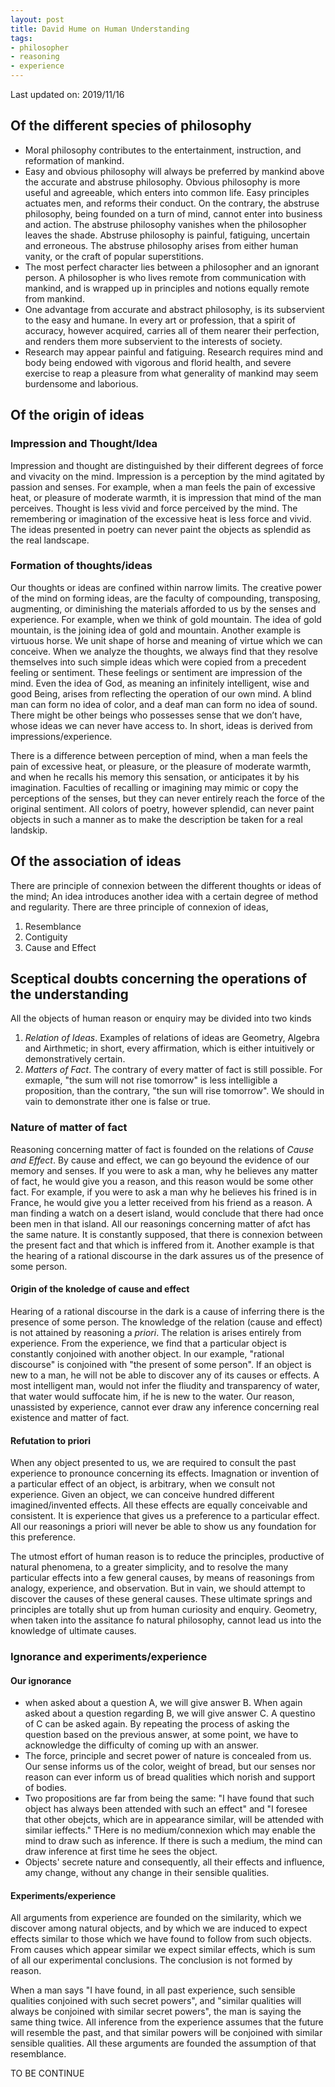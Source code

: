 ```yaml
---
layout: post
title: David Hume on Human Understanding
tags:
- philosopher
- reasoning
- experience
---
```


Last updated on: 2019/11/16

## Of the different species of philosophy
- Moral philosophy contributes to the entertainment, instruction, and reformation of mankind.
- Easy and obvious philosophy will always be preferred by mankind above the accurate and abstruse philosophy. Obvious philosophy is more useful and agreeable, which enters into common life. Easy principles actuates men, and reforms their conduct. On the contrary, the abstruse philosophy, being founded on a turn of mind, cannot enter into business and action. The abstruse philosophy vanishes when the philosopher leaves the shade. Abstruse philosophy is painful, fatiguing, uncertain and erroneous. The abstruse philosophy arises from either human vanity, or the craft of popular superstitions.
- The most perfect character lies between a philosopher and an ignorant person. A philosopher is who lives remote from communication with mankind, and is wrapped up in principles and notions equally remote from mankind.
- One advantage from accurate and abstract philosophy, is its subservient to the easy and humane. In every art or profession, that a spirit of accuracy, however acquired, carries all of them nearer their perfection, and renders them more subservient to the interests of society.
- Research may appear painful and fatiguing. Research requires mind and body being endowed with vigorous and florid health, and severe exercise to reap a pleasure from what generality of mankind may seem burdensome and laborious.

## Of the origin of ideas

### Impression and Thought/Idea
Impression and thought are distinguished by their different degrees of force and vivacity on the mind. Impression is a perception by the mind agitated by passion and senses. For example, when a man feels the pain of excessive heat, or pleasure of moderate warmth, it is impression that mind of the man perceives. Thought is less vivid and force perceived by the mind. The remembering or imagination of the excessive heat is less force and vivid. The ideas presented in poetry can never paint the objects as splendid as the real landscape.

### Formation of thoughts/ideas
Our thoughts or ideas are confined within narrow limits. The creative power of the mind on forming ideas, are the faculty of compounding, transposing, augmenting, or diminishing the materials afforded to us by the senses and experience. For example, when we think of gold mountain. The idea of gold mountain, is the joining idea of gold and mountain. Another example is virtuous horse. We unit shape of horse and meaning of virtue which we can conceive. When we analyze the thoughts, we always find that they resolve themselves into such simple ideas which were copied from a precedent feeling or sentiment. These feelings or sentiment are impression of the mind. Even the idea of God, as meaning an infinitely intelligent, wise and good Being, arises from reflecting the operation of our own mind. A blind man can form no idea of color, and a deaf man can form no idea of sound. There might be other beings who possesses sense that we don’t have, whose ideas we can never have access to. In short, ideas is derived from impressions/experience.

There is a difference between perception of mind, when a man feels the pain of excessive heat, or pleasure, or the pleasure of moderate warmth, and when he recalls his memory this sensation, or anticipates it by his imagination. Faculties of recalling or imagining may mimic or copy the perceptions of the senses, but they can never entirely reach the force of the original sentiment. All colors of poetry, however splendid, can never paint objects in such  a manner as to make the description be taken for a real landskip.

## Of the association of ideas
There are principle of connexion between the different thoughts or ideas of the mind; An idea introduces another idea with a certain degree of method and regularity. There are three principle of connexion of ideas,
1. Resemblance
2. Contiguity
3. Cause and Effect


## Sceptical doubts concerning the operations of the understanding
All the objects of human reason or enquiry may be divided into two kinds
1. _Relation of Ideas_. Examples of relations of ideas are Geometry, Algebra and Airthmetic; in short, every affirmation, which is either intuitively or demonstratively certain.
2. _Matters of Fact_. The contrary of every matter of fact is still possible. For exmaple, "the sum will not rise tomorrow" is less intelligible a proposition, than the contrary, "the sun will rise tomorrow". We should in vain to demonstrate ither one is false or true.

### Nature of matter of fact
Reasoning concerning matter of fact is founded on the relations of _Cause and Effect_. By cause and effect, we can go beyound the evidence of our memory and senses. If you were to ask a man, why he believes any matter of fact, he would give you a reason, and this reason would be some other fact. For example, if you were to ask a man why he believes his frined is in France, he would give you a letter received from his friend as a reason. A man finding a watch on a desert island, would conclude that there had once been men in that island. All our reasonings concerning matter of afct has the same nature. It is constantly supposed, that there is connexion between the present fact and that which is inffered from it. Another example is that the hearing of a rational discourse in the dark assures us of the presence of some person.

#### Origin of the knoledge of cause and effect
Hearing of a rational discourse in the dark is a cause of inferring there is the presence of some person. The knowledge of the relation (cause and effect) is not attained by reasoning a _priori_. The relation is arises entirely from experience. From the experience, we find that a particular object is constantly conjoined with another object. In our example, "rational discourse" is conjoined with "the present of some person". If an object is new to a man, he will not be able to discover any of its causes or effects. A most intelligent man, would not infer the fliudity and transparency of water, that water would suffocate him, if he is new to the water. Our reason, unassisted by experience, cannot ever draw any inference concerning real existence and matter of fact.

#### Refutation to priori
When any object presented to us, we are required to consult the past experience to pronounce concerning its effects. Imagnation or invention of a particular effect of an object, is arbitrary, when we consult not experience. Given an object, we can conceive hundred different imagined/invented effects. All these effects are equally conceivable and consistent. It is experience that gives us a preference to a particular effect. All our reasonings a priori will never be able to show us any foundation for this preference.

The utmost effort of human reason is to reduce the principles, productive of natural phenomena, to a greater simplicity, and to resolve the many particular effects into a few general causes, by means of reasonings from analogy, experience, and observation. But in vain, we should attempt to discover the causes of these general causes. These ultimate springs and principles are totally shut up from human curiosity and enquiry. Geometry, when taken into the assitance fo natural philosophy, cannot lead us into the knowledge of ultimate causes.

### Ignorance and experiments/experience

#### Our ignorance
- when asked about a question A, we will give answer B. When again asked about a question regarding B, we will give answer C. A questino of C can be asked again. By repeating the process of asking the question based on the previous answer, at some point, we have to acknowledge the difficulty of coming up with an answer.
- The force, principle and secret power of nature is concealed from us. Our sense informs us of the color, weight of bread, but our senses nor reason can ever inform us of bread qualities which norish and support of bodies.
- Two propositions are far from being the same: "I have found that such object has always been attended with such an effect" and "I foresee that other obejcts, which are in appearance similar, will be attended with similar ieffects." THere is no medium/connexion which may enable the mind to draw such as inference. If there is such a medium, the mind can draw inference at first time he sees the object.
- Objects' secrete nature and consequently, all their effects and influence, amy change, without any change in their sensible qualities.

#### Experiments/experience
All arguments from experience are founded on the similarity, which we discover among natural objects, and by which we are induced to expect effects similar to those which we have found to follow from such objects. From causes which appear similar we expect similar effects, which is sum of all our experimental conclusions. The conclusion is not formed by reason.

When a man says "I have found, in all past experience, such sensible qualities conjoined with such secret powers", and "similar qualities will always be conjoined with similar secret powers", the man is saying the same thing twice. All inference from the experience assumes that the future will resemble the past, and that similar powers will be conjoined with similar sensible qualities. All these arguments are founded the assumption of that resemblance.

TO BE CONTINUE

